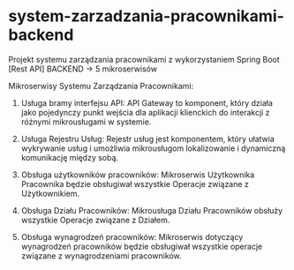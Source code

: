 # system-zarzadzania-pracownikami-backend

Projekt systemu zarządzania pracownikami z wykorzystaniem Spring Boot [Rest API] BACKEND -> 5 mikroserwisów

Mikroserwisy Systemu Zarządzania Pracownikami:

1. Usługa bramy interfejsu API:
   API Gateway to komponent, który działa jako pojedynczy punkt wejścia dla aplikacji klienckich do interakcji z różnymi mikrousługami w systemie.

2. Usługa Rejestru Usług:
   Rejestr usług jest komponentem, który ułatwia wykrywanie usług i umożliwia mikrousługom lokalizowanie i dynamiczną komunikację między sobą.

3. Obsługa użytkowników pracowników:
   Mikroserwis Użytkownika Pracownika będzie obsługiwał wszystkie Operacje związane z Użytkownikiem.

4. Obsługa Działu Pracowników:
   Mikrousługa Działu Pracowników obsłuży wszystkie Operacje związane z Działem.

5. Obsługa wynagrodzeń pracowników:
   Mikroserwis dotyczący wynagrodzeń pracowników będzie obsługiwał wszystkie operacje związane z wynagrodzeniami pracowników.
